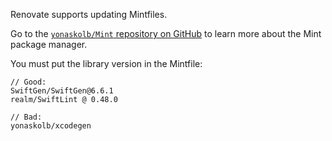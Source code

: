 Renovate supports updating Mintfiles.

Go to the [`yonaskolb/Mint` repository on GitHub](https://github.com/yonaskolb/Mint) to learn more about the Mint package manager.

You must put the library version in the Mintfile:

```
// Good:
SwiftGen/SwiftGen@6.6.1
realm/SwiftLint @ 0.48.0

// Bad:
yonaskolb/xcodegen
```
